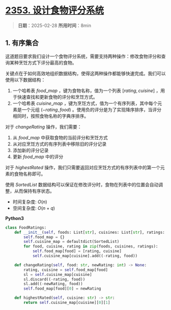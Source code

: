 # [2353. 设计食物评分系统](https://leetcode.cn/problems/design-a-food-rating-system/description/)

> **日期**：2025-02-28
> **所用时间**：8min

## 1. 有序集合

这道题目要求我们设计一个食物评分系统，需要支持两种操作：修改食物评分和查询某种烹饪方式下评分最高的食物。

关键点在于如何高效地组织数据结构，使得这两种操作都能够快速完成。我们可以使用以下数据结构：

1. 一个哈希表 $food\_map$ ，键为食物名称，值为一个列表 $[rating, cuisine]$ ，用于快速查找和更新食物的评分和烹饪方式。
2. 一个哈希表 $cuisine\_map$ ，键为烹饪方式，值为一个有序列表，其中每个元素是一个元组 $(-rating, food)$ 。使用负的评分是为了实现降序排序，当评分相同时，按照食物名称的字典序排序。

对于 $changeRating$ 操作，我们需要：
1. 从 $food\_map$ 中获取食物的当前评分和烹饪方式
2. 从对应烹饪方式的有序列表中移除旧的评分记录
3. 添加新的评分记录
4. 更新 $food\_map$ 中的评分

对于 $highestRated$ 操作，我们只需要返回对应烹饪方式的有序列表中的第一个元素的食物名称即可。

使用 $SortedList$ 数据结构可以保证在修改评分时，食物在列表中的位置会自动调整，从而保持有序状态。

- 时间复杂度: $O(n)$
- 空间复杂度: $O(n + q)$

**Python3**

```python
class FoodRatings:
    def __init__(self, foods: List[str], cuisines: List[str], ratings: List[int]):
        self.food_map = {}
        self.cuisine_map = defaultdict(SortedList)
        for food, cuisine, rating in zip(foods, cuisines, ratings):
            self.food_map[food] = [rating, cuisine]
            self.cuisine_map[cuisine].add((-rating, food))

    def changeRating(self, food: str, newRating: int) -> None:
        rating, cuisine = self.food_map[food]
        sl = self.cuisine_map[cuisine]
        sl.discard((-rating, food))
        sl.add((-newRating, food))
        self.food_map[food][0] = newRating

    def highestRated(self, cuisine: str) -> str:
        return self.cuisine_map[cuisine][0][1]
```